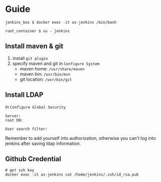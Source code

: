# Guide
```
jenkins_box $ docker exec -it as-jenkins /bin/bash

root_container $ su - jenkins
```

## Install maven & git

1. install `git plugin`
2. specify maven and git in `Configure System`
    * maven home: `/usr/share/maven`
    * maven bin: `/usr/bin/mvn`
    * git location: `/usr/bin/git`

## Install LDAP
in `Configure Global Security`

```
Server:
root DN:

User search filter:
```

Remember to add yourself into authorization, otherwise you can't log into jenkins after saving ldap information.

## Github Credential

```
# get ssh key
docker exec -it as-jenkins cat /home/jenkins/.ssh/id_rsa.pub
```

